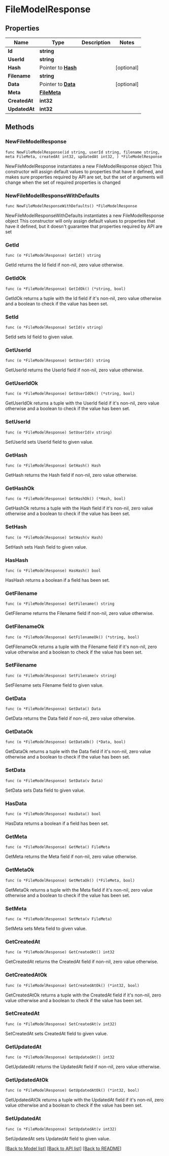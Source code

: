 # FileModelResponse

## Properties

Name | Type | Description | Notes
------------ | ------------- | ------------- | -------------
**Id** | **string** |  | 
**UserId** | **string** |  | 
**Hash** | Pointer to [**Hash**](Hash.md) |  | [optional] 
**Filename** | **string** |  | 
**Data** | Pointer to [**Data**](Data.md) |  | [optional] 
**Meta** | [**FileMeta**](FileMeta.md) |  | 
**CreatedAt** | **int32** |  | 
**UpdatedAt** | **int32** |  | 

## Methods

### NewFileModelResponse

`func NewFileModelResponse(id string, userId string, filename string, meta FileMeta, createdAt int32, updatedAt int32, ) *FileModelResponse`

NewFileModelResponse instantiates a new FileModelResponse object
This constructor will assign default values to properties that have it defined,
and makes sure properties required by API are set, but the set of arguments
will change when the set of required properties is changed

### NewFileModelResponseWithDefaults

`func NewFileModelResponseWithDefaults() *FileModelResponse`

NewFileModelResponseWithDefaults instantiates a new FileModelResponse object
This constructor will only assign default values to properties that have it defined,
but it doesn't guarantee that properties required by API are set

### GetId

`func (o *FileModelResponse) GetId() string`

GetId returns the Id field if non-nil, zero value otherwise.

### GetIdOk

`func (o *FileModelResponse) GetIdOk() (*string, bool)`

GetIdOk returns a tuple with the Id field if it's non-nil, zero value otherwise
and a boolean to check if the value has been set.

### SetId

`func (o *FileModelResponse) SetId(v string)`

SetId sets Id field to given value.


### GetUserId

`func (o *FileModelResponse) GetUserId() string`

GetUserId returns the UserId field if non-nil, zero value otherwise.

### GetUserIdOk

`func (o *FileModelResponse) GetUserIdOk() (*string, bool)`

GetUserIdOk returns a tuple with the UserId field if it's non-nil, zero value otherwise
and a boolean to check if the value has been set.

### SetUserId

`func (o *FileModelResponse) SetUserId(v string)`

SetUserId sets UserId field to given value.


### GetHash

`func (o *FileModelResponse) GetHash() Hash`

GetHash returns the Hash field if non-nil, zero value otherwise.

### GetHashOk

`func (o *FileModelResponse) GetHashOk() (*Hash, bool)`

GetHashOk returns a tuple with the Hash field if it's non-nil, zero value otherwise
and a boolean to check if the value has been set.

### SetHash

`func (o *FileModelResponse) SetHash(v Hash)`

SetHash sets Hash field to given value.

### HasHash

`func (o *FileModelResponse) HasHash() bool`

HasHash returns a boolean if a field has been set.

### GetFilename

`func (o *FileModelResponse) GetFilename() string`

GetFilename returns the Filename field if non-nil, zero value otherwise.

### GetFilenameOk

`func (o *FileModelResponse) GetFilenameOk() (*string, bool)`

GetFilenameOk returns a tuple with the Filename field if it's non-nil, zero value otherwise
and a boolean to check if the value has been set.

### SetFilename

`func (o *FileModelResponse) SetFilename(v string)`

SetFilename sets Filename field to given value.


### GetData

`func (o *FileModelResponse) GetData() Data`

GetData returns the Data field if non-nil, zero value otherwise.

### GetDataOk

`func (o *FileModelResponse) GetDataOk() (*Data, bool)`

GetDataOk returns a tuple with the Data field if it's non-nil, zero value otherwise
and a boolean to check if the value has been set.

### SetData

`func (o *FileModelResponse) SetData(v Data)`

SetData sets Data field to given value.

### HasData

`func (o *FileModelResponse) HasData() bool`

HasData returns a boolean if a field has been set.

### GetMeta

`func (o *FileModelResponse) GetMeta() FileMeta`

GetMeta returns the Meta field if non-nil, zero value otherwise.

### GetMetaOk

`func (o *FileModelResponse) GetMetaOk() (*FileMeta, bool)`

GetMetaOk returns a tuple with the Meta field if it's non-nil, zero value otherwise
and a boolean to check if the value has been set.

### SetMeta

`func (o *FileModelResponse) SetMeta(v FileMeta)`

SetMeta sets Meta field to given value.


### GetCreatedAt

`func (o *FileModelResponse) GetCreatedAt() int32`

GetCreatedAt returns the CreatedAt field if non-nil, zero value otherwise.

### GetCreatedAtOk

`func (o *FileModelResponse) GetCreatedAtOk() (*int32, bool)`

GetCreatedAtOk returns a tuple with the CreatedAt field if it's non-nil, zero value otherwise
and a boolean to check if the value has been set.

### SetCreatedAt

`func (o *FileModelResponse) SetCreatedAt(v int32)`

SetCreatedAt sets CreatedAt field to given value.


### GetUpdatedAt

`func (o *FileModelResponse) GetUpdatedAt() int32`

GetUpdatedAt returns the UpdatedAt field if non-nil, zero value otherwise.

### GetUpdatedAtOk

`func (o *FileModelResponse) GetUpdatedAtOk() (*int32, bool)`

GetUpdatedAtOk returns a tuple with the UpdatedAt field if it's non-nil, zero value otherwise
and a boolean to check if the value has been set.

### SetUpdatedAt

`func (o *FileModelResponse) SetUpdatedAt(v int32)`

SetUpdatedAt sets UpdatedAt field to given value.



[[Back to Model list]](../README.md#documentation-for-models) [[Back to API list]](../README.md#documentation-for-api-endpoints) [[Back to README]](../README.md)



